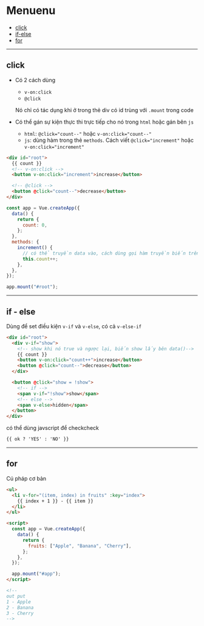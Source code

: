 # Menuenu

- [click](#click)
- [if-else](#if---else)
- [for](#for)

---

## click

- Có 2 cách dùng

  - `v-on:click`
  - `@click`

  Nó chỉ có tác dụng khi ở trong thẻ div có id trùng với `.mount` trong code

- Có thể gán sự kiện thực thi trực tiếp cho nó trong `html` hoặc gán bên `js`

  - `html`: `@click="count--"` hoặc `v-on:click="count--"`
  - `js`: dùng hàm trong thẻ `methods`. Cách viết `@click="increment"` hoặc `v-on:click="increment"`

```html
<div id="root">
  {{ count }}
  <!-- v-on:click -->
  <button v-on:click="increment">increase</button>

  <!-- @click -->
  <button @click="count--">decrease</button>
</div>
```

```js
const app = Vue.createApp({
  data() {
    return {
      count: 0,
    };
  },
  methods: {
    increment() {
      // có thể truyền data vào, cách dùng gọi hàm truyền biến trên html là được
      this.count++;
    },
  },
});

app.mount("#root");
```

---

## if - else

Dùng để set điều kiện `v-if` và `v-else`, có cả `v-else-if`

```html
<div id="root">
  <div v-if="show">
    <!-- show khi nó true và ngược lại, biến show lấy bên data()-->
    {{ count }}
    <button v-on:click="count++">increase</button>
    <button @click="count--">decrease</button>
  </div>

  <button @click="show = !show">
    <!-- if -->
    <span v-if="!show">show</span>
    <!-- else -->
    <span v-else>hidden</span>
  </button>
</div>
```

có thể dùng javscript để checkcheck

```html
{{ ok ? 'YES' : 'NO' }}
```

---

## for

Cú pháp cơ bản

```html
<ul>
  <li v-for="(item, index) in fruits" :key="index">
    {{ index + 1 }} - {{ item }}
  </li>
</ul>

<script>
  const app = Vue.createApp({
    data() {
      return {
        fruits: ["Apple", "Banana", "Cherry"],
      };
    },
  });

  app.mount("#app");
</script>

<!--
out put
1 - Apple
2 - Banana
3 - Cherry
-->
```
